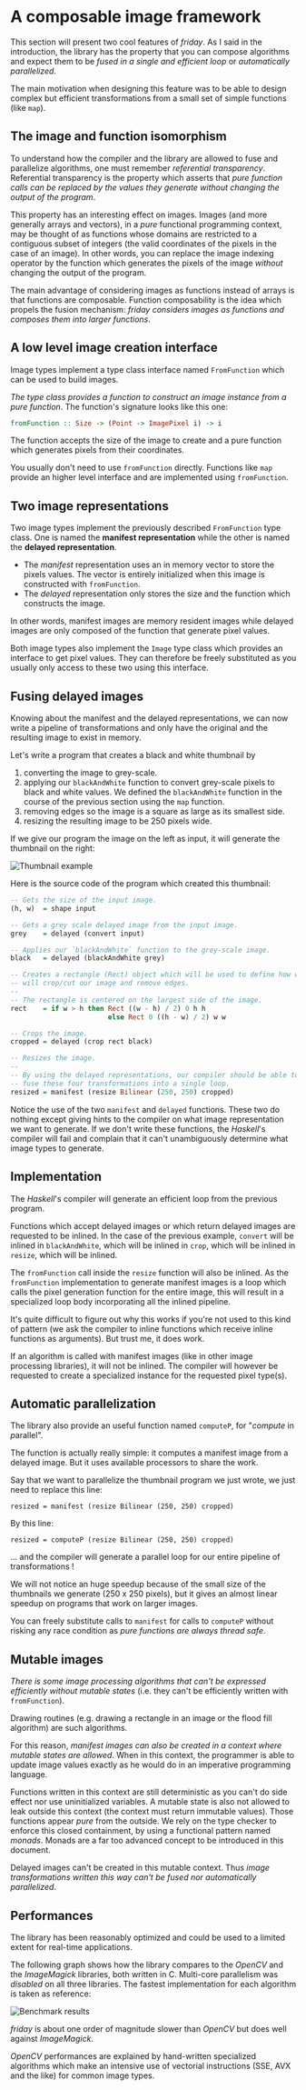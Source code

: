 # A composable image framework

This section will present two cool features of *friday*. As I said in the
introduction, the library has the property that you can compose algorithms and
expect them to be *fused in a single and efficient loop* or *automatically
parallelized*.

The main motivation when designing this feature was to be able to design complex
but efficient transformations from a small set of simple functions (like `map`).

## The image and function isomorphism

To understand how the compiler and the library are allowed to fuse and
parallelize algorithms, one must remember *referential transparency*.
Referential transparency is the property which asserts that *pure function
calls can be replaced by the values they generate without changing the output
of the program*.

This property has an interesting effect on images. Images (and more generally
arrays and vectors), in a *pure* functional programming context, may be thought 
of as functions whose domains are restricted to a contiguous subset of integers
(the valid coordinates of the pixels in the case of an image). In other words,
you can replace the image indexing operator by the function which generates the
pixels of the image *without* changing the output of the program.

The main advantage of considering images as functions instead of arrays is
that functions are composable. Function composability is the idea which propels
the fusion mechanism: *friday considers images as functions and composes them
into larger functions*.

## A low level image creation interface

Image types implement a type class interface named `FromFunction` which can be 
used to build images.

*The type class provides a function to construct an image instance from a pure
function*. The function's signature looks like this one:

```Haskell
fromFunction :: Size -> (Point -> ImagePixel i) -> i
```

The function accepts the size of the image to create and a pure function which
generates pixels from their coordinates.

You usually don't need to use `fromFunction` directly. Functions like `map`
provide an higher level interface and are implemented using `fromFunction`.

## Two image representations

Two image types implement the previously described `FromFunction` type class.
One is named the **manifest representation** while the other is named the
**delayed representation**.

* The *manifest* representation uses an in memory vector to store the pixels
  values. The vector is entirely initialized when this image is constructed
  with `fromFunction`.
* The *delayed* representation only stores the size and the function which
  constructs the image.

In other words, manifest images are memory resident images while delayed images
are only composed of the function that generate pixel values.

Both image types also implement the `Image` type class which provides an
interface to get pixel values. They can therefore be freely substituted as you
usually only access to these two using this interface.

## Fusing delayed images

Knowing about the manifest and the delayed representations, we can now write a
pipeline of transformations and only have the original and the resulting image
to exist in memory.

Let's write a program that creates a black and white thumbnail by

1. converting the image to grey-scale.
2. applying our `blackAndWhite` function to convert grey-scale pixels to black
   and white values. We defined the `blackAndWhite` function in the course of 
   the previous section using the `map` function.
3. removing edges so the image is a square as large as its smallest side.
4. resizing the resulting image to be 250 pixels wide.

If we give our program the image on the left as input, it will generate the
thumbnail on the right:

![Thumbnail example](https://raw.githubusercontent.com/RaphaelJ/friday-report/master/example.png)

Here is the source code of the program which created this thumbnail:

```Haskell
-- Gets the size of the input image.
(h, w)  = shape input

-- Gets a grey scale delayed image from the input image.
grey    = delayed (convert input)

-- Applies our `blackAndWhite` function to the grey-scale image.
black   = delayed (blackAndWhite grey)

-- Creates a rectangle (Rect) object which will be used to define how we
-- will crop/cut our image and remove edges.
--
-- The rectangle is centered on the largest side of the image.
rect    = if w > h then Rect ((w - h) / 2) 0 h h
                        else Rect 0 ((h - w) / 2) w w

-- Crops the image.
cropped = delayed (crop rect black)

-- Resizes the image.
--
-- By using the delayed representations, our compiler should be able to
-- fuse these four transformations into a single loop.
resized = manifest (resize Bilinear (250, 250) cropped)
```

Notice the use of the two `manifest` and `delayed` functions. These two do
nothing except giving hints to the compiler on what image representation we
want to generate. If we don't write these functions, the *Haskell*'s compiler
will fail and complain that it can't unambiguously determine what image types to
generate.

## Implementation

The *Haskell*'s compiler will generate an efficient loop from the previous
program.

Functions which accept delayed images or which return delayed images are
requested to be inlined. In the case of the previous example, `convert` will be
inlined in `blackAndWhite`, which will be inlined in `crop`, which will be
inlined in `resize`, which will be inlined.

The `fromFunction` call inside the `resize` function will also be inlined. As
the `fromFunction` implementation to generate manifest images is a loop which 
calls the pixel generation function for the entire image, this will result in a
specialized loop body incorporating all the inlined pipeline.

It's quite difficult to figure out why this works if you're not used to this
kind of pattern (we ask the compiler to inline functions which receive inline
functions as arguments). But trust me, it does work.

If an algorithm is called with manifest images (like in other image processing
libraries), it will not be inlined. The compiler will however be requested to create a specialized instance for the requested pixel type(s).

## Automatic parallelization

The library also provide an useful function named `computeP`, for "*compute* in
*p*arallel".

The function is actually really simple: it computes a manifest image from 
a delayed image. But it uses available processors to share the work.

Say that we want to parallelize the thumbnail program we just wrote, we just
need to replace this line:

    resized = manifest (resize Bilinear (250, 250) cropped)

By this line:

    resized = computeP (resize Bilinear (250, 250) cropped)

... and the compiler will generate a parallel loop for our entire pipeline of
transformations !

We will not notice an huge speedup because of the small size of the thumbnails
we generate (250 x 250 pixels), but it gives an almost linear speedup on
programs that work on larger images.

You can freely substitute calls to `manifest` for calls to `computeP` without 
risking any race condition as *pure functions are always thread safe*.


## Mutable images

*There is some image processing algorithms that can't be expressed efficiently without mutable states* (i.e. they can't be efficiently written with
`fromFunction`).

Drawing routines (e.g. drawing a rectangle in an image or the flood fill
algorithm) are such algorithms.

For this reason, *manifest images can also be created in a context where mutable
states are allowed*. When in this context, the programmer is able to update
image values exactly as he would do in an imperative programming language.

Functions written in this context are still deterministic as you can't do side
effect nor use uninitialized variables. A mutable state is also not allowed to
leak outside this context (the context must return immutable values). Those
functions appear *pure* from the outside. We rely on the type checker to
enforce this closed containment, by using a functional pattern named *monads*.
Monads are a far too advanced concept to be introduced in this document.

Delayed images can't be created in this mutable context. Thus *image
transformations written this way can't be fused nor automatically parallelized*.

## Performances

The library has been reasonably optimized and could be used to a limited extent
for real-time applications.

The following graph shows how the library compares to the *OpenCV* and the
*ImageMagick* libraries, both written in C. Multi-core parallelism was
*disabled* on all three libraries. The fastest implementation for each 
algorithm is taken as reference:

![Benchmark results](https://raw.githubusercontent.com/RaphaelJ/friday-report/master/bench_results.png)

*friday* is about one order of magnitude slower than *OpenCV* but does well
against *ImageMagick*.

*OpenCV* performances are explained by hand-written specialized algorithms which
make an intensive use of vectorial instructions (SSE, AVX and the like) for
common image types.

## 
